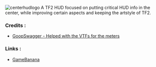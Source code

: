 ![centerhudlogo](https://github.com/Eerorri/Center-Hud/assets/97610612/71734771-e68e-445d-8a93-7c3ab9ceacf6)
A TF2 HUD focused on putting critical HUD info in the center, while improving certain aspects and keeping the artstyle of TF2.
### Credits :
- [GoopSwagger - Helped with the VTFs for the meters](https://gamebanana.com/members/1672887)
### Links :
- [GameBanana](https://gamebanana.com/mods/485290)
